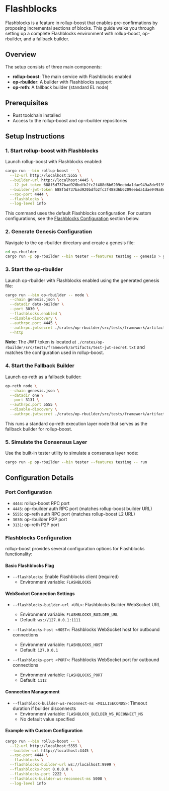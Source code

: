 # Flashblocks

Flashblocks is a feature in rollup-boost that enables pre-confirmations by proposing incremental sections of blocks. This guide walks you through setting up a complete Flashblocks environment with rollup-boost, op-rbuilder, and a fallback builder.

## Overview

The setup consists of three main components:

- **rollup-boost**: The main service with Flashblocks enabled
- **op-rbuilder**: A builder with Flashblocks support
- **op-reth**: A fallback builder (standard EL node)

## Prerequisites

- Rust toolchain installed
- Access to the rollup-boost and op-rbuilder repositories

## Setup Instructions

### 1. Start rollup-boost with Flashblocks

Launch rollup-boost with Flashblocks enabled:

```bash
cargo run --bin rollup-boost -- \
  --l2-url http://localhost:5555 \
  --builder-url http://localhost:4445 \
  --l2-jwt-token 688f5d737bad920bdfb2fc2f488d6b6209eebda1dae949a8de91398d932c517a \
  --builder-jwt-token 688f5d737bad920bdfb2fc2f488d6b6209eebda1dae949a8de91398d932c517a \
  --rpc-port 4444 \
  --flashblocks \
  --log-level info
```

This command uses the default Flashblocks configuration. For custom configurations, see the [Flashblocks Configuration](#flashblocks-configuration) section below.

### 2. Generate Genesis Configuration

Navigate to the op-rbuilder directory and create a genesis file:

```bash
cd op-rbuilder
cargo run -p op-rbuilder --bin tester --features testing -- genesis > genesis.json
```

### 3. Start the op-rbuilder

Launch op-rbuilder with Flashblocks enabled using the generated genesis file:

```bash
cargo run --bin op-rbuilder -- node \
  --chain genesis.json \
  --datadir data-builder \
  --port 3030 \
  --flashblocks.enabled \
  --disable-discovery \
  --authrpc.port 4445 \
  --authrpc.jwtsecret ./crates/op-rbuilder/src/tests/framework/artifacts/test-jwt-secret.txt \
  --http
```

**Note**: The JWT token is located at `./crates/op-rbuilder/src/tests/framework/artifacts/test-jwt-secret.txt` and matches the configuration used in rollup-boost.

### 4. Start the Fallback Builder

Launch op-reth as a fallback builder:

```bash
op-reth node \
  --chain genesis.json \
  --datadir one \
  --port 3131 \
  --authrpc.port 5555 \
  --disable-discovery \
  --authrpc.jwtsecret ./crates/op-rbuilder/src/tests/framework/artifacts/test-jwt-secret.txt
```

This runs a standard op-reth execution layer node that serves as the fallback builder for rollup-boost.

### 5. Simulate the Consensus Layer

Use the built-in tester utility to simulate a consensus layer node:

```bash
cargo run -p op-rbuilder --bin tester --features testing -- run
```

## Configuration Details

### Port Configuration

- `4444`: rollup-boost RPC port
- `4445`: op-rbuilder auth RPC port (matches rollup-boost builder URL)
- `5555`: op-reth auth RPC port (matches rollup-boost L2 URL)
- `3030`: op-rbuilder P2P port
- `3131`: op-reth P2P port

### Flashblocks Configuration

rollup-boost provides several configuration options for Flashblocks functionality:

#### Basic Flashblocks Flag

- `--flashblocks`: Enable Flashblocks client (required)
  - Environment variable: `FLASHBLOCKS`

#### WebSocket Connection Settings

- `--flashblocks-builder-url <URL>`: Flashblocks Builder WebSocket URL

  - Environment variable: `FLASHBLOCKS_BUILDER_URL`
  - Default: `ws://127.0.0.1:1111`

- `--flashblocks-host <HOST>`: Flashblocks WebSocket host for outbound connections

  - Environment variable: `FLASHBLOCKS_HOST`
  - Default: `127.0.0.1`

- `--flashblocks-port <PORT>`: Flashblocks WebSocket port for outbound connections
  - Environment variable: `FLASHBLOCKS_PORT`
  - Default: `1112`

#### Connection Management

- `--flashblock-builder-ws-reconnect-ms <MILLISECONDS>`: Timeout duration if builder disconnects
  - Environment variable: `FLASHBLOCK_BUILDER_WS_RECONNECT_MS`
  - No default value specified

#### Example with Custom Configuration

```bash
cargo run --bin rollup-boost -- \
  --l2-url http://localhost:5555 \
  --builder-url http://localhost:4445 \
  --rpc-port 4444 \
  --flashblocks \
  --flashblocks-builder-url ws://localhost:9999 \
  --flashblocks-host 0.0.0.0 \
  --flashblocks-port 2222 \
  --flashblock-builder-ws-reconnect-ms 5000 \
  --log-level info
```
